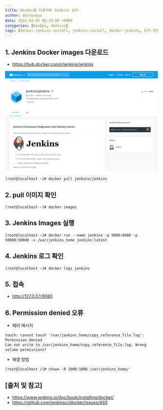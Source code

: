 ```yaml
---
title: Docker를 이용하여 Jenkins 설치
author: dejavuhyo
date: 2021-03-05 06:10:00 +0900
categories: [DevOps, Jenkins]
tags: [docker-jenkins-install, jenkins-install, docker-jenkins, 도커-젠킨스-설치, 젠킨스-설치, 도커-젠킨스]
---
```


## 1. Jenkins Docker images 다운로드

* <https://hub.docker.com/r/jenkins/jenkins>

![jenkins-docker-images](/assets/img/2021-03-05-install-jenkins-with-docker/jenkins-docker-images.png)

```shell
[root@localhost ~]# docker pull jenkins/jenkins
```

## 2. pull 이미지 확인

```shell
[root@localhost ~]# docker images
```

## 3. Jenkins Images 실행

```shell
[root@localhost ~]# docker run --name jenkins -p 9080:8080 -p 50000:50000 -v /var/jenkins_home jenkins:latest
```

## 4. Jenkins 로그 확인

```shell
[root@localhost ~]# docker logs jenkins
```

## 5. 접속

* <http://127.0.0.1:9080>

## 6. Permission denied 오류

* 에러 메시지

```text
touch: cannot touch '/var/jenkins_home/copy_reference_file.log': Permission denied
Can not write to /var/jenkins_home/copy_reference_file.log. Wrong volume permissions?
```

* 해결 방법

```shell
[root@localhost /]# chown -R 1000:1000 /var/jenkins_home/
```

## [출처 및 참고]
* <https://www.jenkins.io/doc/book/installing/docker/>
* <https://github.com/jenkinsci/docker/issues/493>
